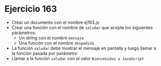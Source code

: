 # Ejercicio 163

- Crear un documento con el nombre ej163.js
- Crear una función con el nombre de `saludar` que acepte los siguientes parámetros:
  - Un string con el nombre `mensaje`
  - Una función con el nombre `despedida`
- La función `saludar` debe mostrar el mensaje en pantalla y luego llamar a la función pasada por parámetro
- Llamar a la función `saludar` con el valor `Bienvenidos a JavaScript`
